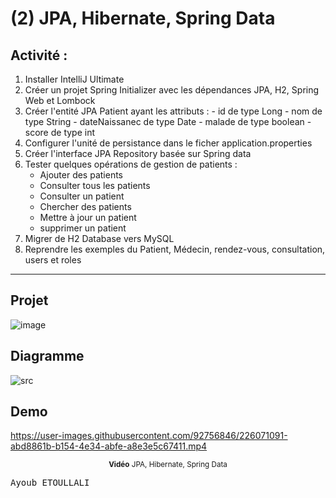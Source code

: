 # (2) JPA, Hibernate, Spring Data

## Activité :
1. Installer IntelliJ Ultimate
2. Créer un projet Spring Initializer avec les dépendances JPA, H2, Spring Web et Lombock
3. Créer l'entité JPA Patient ayant les attributs :
       - id de type Long
       - nom de type String
       - dateNaissanec de type Date
       - malade de type boolean
       - score de type int
4. Configurer l'unité de persistance dans le ficher application.properties 
5. Créer l'interface JPA Repository basée sur Spring data
6. Tester quelques opérations de gestion de patients :
    - Ajouter des patients
    - Consulter tous les patients
    - Consulter un patient
    - Chercher des patients
    - Mettre à jour un patient 
    - supprimer un patient
7. Migrer de H2 Database vers MySQL
8. Reprendre les exemples du Patient, Médecin, rendez-vous, consultation, users et roles
***

## Projet
![image](https://user-images.githubusercontent.com/92756846/226070680-2e65c258-9302-424e-abeb-f1a49f885c9c.png)

## Diagramme
![src](https://user-images.githubusercontent.com/92756846/226070818-4802f100-cd15-4ee6-90a0-e587403e7685.png)

## Demo
https://user-images.githubusercontent.com/92756846/226071091-abd8861b-b154-4e34-abfe-a8e3e5c67411.mp4
<div align="center">
       <p>
       <sup>  <strong>Vidéo</strong> JPA, Hibernate, Spring Data</sup>
       </p>
</div>

<kbd>Ayoub ETOULLALI</kbd>
